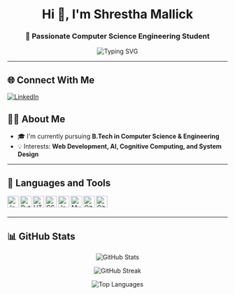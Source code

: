 <h1 align="center">Hi 👋, I'm Shrestha Mallick</h1>
<h3 align="center">🚀 Passionate Computer Science Engineering Student </h3>

<p align="center">
  <img src="https://readme-typing-svg.herokuapp.com?font=Courier+New&size=22&duration=3000&pause=1000&color=F70000&center=true&vCenter=true&multiline=true&width=1000&height=100&lines=Welcome+to+my+GitHub+Profile!;I+love+to+build+cool+projects+💻;Exploring+AI+and+Web+Development;Let's+create+something+amazing+🚀" alt="Typing SVG" />
</p>



---

## 🌐 Connect With Me

[![LinkedIn](https://img.shields.io/badge/LinkedIn-blue?logo=linkedin&style=for-the-badge)](https://www.linkedin.com/in/shrestha-mallick-57a259258/)

## 👨‍🎓 About Me

- 🎓 I'm currently pursuing **B.Tech in Computer Science & Engineering**
- 💡 Interests: **Web Development, AI, Cognitive Computing, and System Design**


---

## 🚀 Languages and Tools

<img align="left" alt="Java" width="26px" src="https://cdn.jsdelivr.net/gh/devicons/devicon/icons/java/java-original.svg" />
<img align="left" alt="Python" width="26px" src="https://cdn.jsdelivr.net/gh/devicons/devicon/icons/python/python-original.svg" />
<img align="left" alt="HTML" width="26px" src="https://cdn.jsdelivr.net/gh/devicons/devicon/icons/html5/html5-original.svg" />
<img align="left" alt="CSS" width="26px" src="https://cdn.jsdelivr.net/gh/devicons/devicon/icons/css3/css3-original.svg" />
<img align="left" alt="JavaScript" width="26px" src="https://cdn.jsdelivr.net/gh/devicons/devicon/icons/javascript/javascript-original.svg" />
<img align="left" alt="MySQL" width="26px" src="https://cdn.jsdelivr.net/gh/devicons/devicon/icons/mysql/mysql-original.svg" />
<img align="left" alt="Git" width="26px" src="https://cdn.jsdelivr.net/gh/devicons/devicon/icons/git/git-original.svg" />
<img align="left" alt="GitHub" width="26px" src="https://cdn.jsdelivr.net/gh/devicons/devicon/icons/github/github-original.svg" />
<br><br>

---


## 📊 GitHub Stats

<p align="center">
  <img src="https://github-readme-stats.vercel.app/api?username=shrestha1977&show_icons=true&theme=radical" alt="GitHub Stats" />
</p>

<p align="center">
  <img src="https://github-readme-streak-stats.herokuapp.com?user=shrestha1977&theme=radical" alt="GitHub Streak" />
</p>

<p align="center">
  <img src="https://github-readme-stats.vercel.app/api/top-langs/?username=shrestha1977&layout=compact&theme=radical" alt="Top Languages" />
</p>



